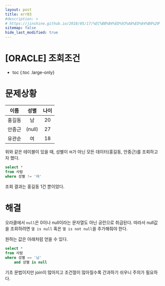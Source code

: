 ```yaml
---
layout: post
title: err03
#description: >
# https://jinshine.github.io/2018/05/17/%EC%BB%B4%ED%93%A8%ED%84%B0%20%EA%B8%B0%EC%B4%88/%EB%A9%94%EB%AA%A8%EB%A6%AC%EA%B5%AC%EC%A1%B0/
sitemap: false
hide_last_modified: true
---
```

# [ORACLE] 조회조건

* toc
{:toc .large-only}

# 문제상황

|이름|성별|나이|
|:--:|:--:|:--:|
|홍길동|남|20|
|안중근|(null)|27|
|유관순|여|18|

위와 같은 테이블이 있을 때, 성별이 ```여```가 아닌 모든 데이터(홍길동, 안중근)를 조회하고자 했다.

```SQL
select *
from 사람
where 성별 != '여'
```

조회 결과는 홍길동 1건 뿐이었다.

# 해결

오라클에서 ```null```은 0이나 null이라는 문자열도 아닌 공란으로 취급된다.
따라서 null값을 조회하려면 ```열 is null``` 혹은 ```열 is not null```을 추가해줘야 한다.

원하는 값은 아래처럼 얻을 수 있다.

```SQL
select *
from 사람
where 성별 == '남' 
    and 성별 is null
```

기초 문법이지만 join이 많아지고 조건절이 많아질수록 간과하기 쉬우니 주의가 필요하다.